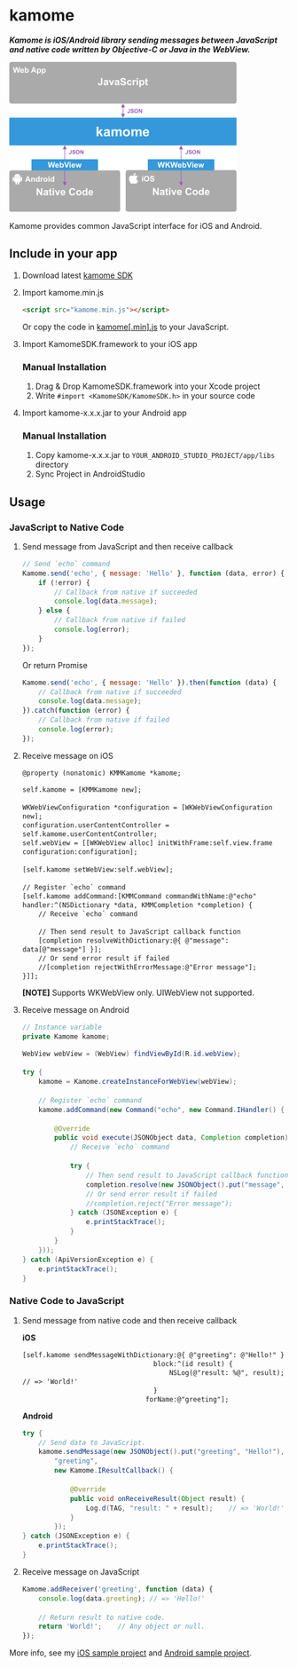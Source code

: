 # kamome

***Kamome is iOS/Android library sending messages between JavaScript and native code written by Objective-C or Java in the WebView.***

<img src="./README/images/illustration.png" width="410">

Kamome provides common JavaScript interface for iOS and Android.

## Include in your app

1. Download latest [kamome SDK](https://github.com/HituziANDO/kamome/releases)

1. Import kamome.min.js
	
	```html
	<script src="kamome.min.js"></script>
	```
	
	Or copy the code in [kamome[.min].js](https://github.com/HituziANDO/kamome/blob/master/js/src/kamome.js) to your JavaScript.

1. Import KamomeSDK.framework to your iOS app
	
	### Manual Installation
	
	1. Drag & Drop KamomeSDK.framework into your Xcode project
	1. Write `#import <KamomeSDK/KamomeSDK.h>` in your source code

1. Import kamome-x.x.x.jar to your Android app
	
	### Manual Installation
	
	1. Copy kamome-x.x.x.jar to `YOUR_ANDROID_STUDIO_PROJECT/app/libs` directory
	1. Sync Project in AndroidStudio

## Usage

### JavaScript to Native Code

1. Send message from JavaScript and then receive callback
	
	```javascript
	// Send `echo` command
	Kamome.send('echo', { message: 'Hello' }, function (data, error) {
	    if (!error) {
	        // Callback from native if succeeded
	        console.log(data.message);
	    } else {
	        // Callback from native if failed
	        console.log(error);
	    }
	});
	```
	
	Or return Promise
	
	```javascript
	Kamome.send('echo', { message: 'Hello' }).then(function (data) {
	    // Callback from native if succeeded
	    console.log(data.message);
	}).catch(function (error) {
	    // Callback from native if failed
	    console.log(error);
	});
	```

1. Receive message on iOS
	
	```objc
	@property (nonatomic) KMMKamome *kamome;
	```
	
	```objc
	self.kamome = [KMMKamome new];
	
	WKWebViewConfiguration *configuration = [WKWebViewConfiguration new];
	configuration.userContentController = self.kamome.userContentController;
	self.webView = [[WKWebView alloc] initWithFrame:self.view.frame configuration:configuration];
	
	[self.kamome setWebView:self.webView];
	
	// Register `echo` command
	[self.kamome addCommand:[KMMCommand commandWithName:@"echo" handler:^(NSDictionary *data, KMMCompletion *completion) {
	    // Receive `echo` command
	    
	    // Then send result to JavaScript callback function
	    [completion resolveWithDictionary:@{ @"message": data[@"message"] }];
	    // Or send error result if failed
	    //[completion rejectWithErrorMessage:@"Error message"];
	}]];
	```
	
	**[NOTE]** Supports WKWebView only. UIWebView not supported.
	
1. Receive message on Android
	
	```java
	// Instance variable
	private Kamome kamome;
	```
	
	```java
	WebView webView = (WebView) findViewById(R.id.webView);
	
	try {
	    kamome = Kamome.createInstanceForWebView(webView);
	    
	    // Register `echo` command
	    kamome.addCommand(new Command("echo", new Command.IHandler() {
	        
	        @Override
	        public void execute(JSONObject data, Completion completion) {
	            // Receive `echo` command
	            
	            try {
	                // Then send result to JavaScript callback function
	                completion.resolve(new JSONObject().put("message", data.getString("message")));
	                // Or send error result if failed
	                //completion.reject("Error message");
	            } catch (JSONException e) {
	                e.printStackTrace();
	            }
	        }
	    }));
	} catch (ApiVersionException e) {
	    e.printStackTrace();
	}
	```

### Native Code to JavaScript

1. Send message from native code and then receive callback

	**iOS**
	
	```objc
	[self.kamome sendMessageWithDictionary:@{ @"greeting": @"Hello!" }
                                     block:^(id result) {
                                         NSLog(@"result: %@", result);	// => 'World!'
                                     }
                                   forName:@"greeting"];
	```
	
	**Android**
	
	```java
	try {
	    // Send data to JavaScript.
	    kamome.sendMessage(new JSONObject().put("greeting", "Hello!"),
	        "greeting",
	        new Kamome.IResultCallback() {
	            
	            @Override
	            public void onReceiveResult(Object result) {
	                Log.d(TAG, "result: " + result);	// => 'World!'
	            }
	        });
	} catch (JSONException e) {
	    e.printStackTrace();
	}
	```
	
1. Receive message on JavaScript
	
	```javascript
	Kamome.addReceiver('greeting', function (data) {
	    console.log(data.greeting);	// => 'Hello!'
	    
	    // Return result to native code.
	    return 'World!';	// Any object or null.
	});
	```

More info, see my [iOS sample project](https://github.com/HituziANDO/kamome/tree/master/ios) and [Android sample project](https://github.com/HituziANDO/kamome/tree/master/android).

